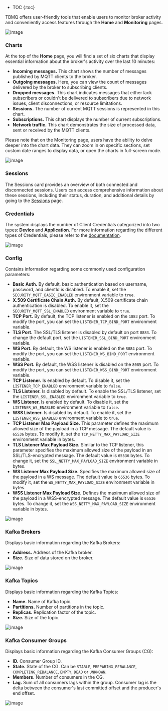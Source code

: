 * TOC
{:toc}

TBMQ offers user-friendly tools that enable users to monitor broker activity and conveniently access features through the **Home** and **Monitoring** pages.

![image](/images/mqtt-broker/user-guide/ui/home-page.png)

### Charts

At the top of the **Home** page, you will find a set of six charts that display essential information about the broker's activity over the last 10 minutes:
  - **Incoming messages.** This chart shows the number of messages published by MQTT clients to the broker.
  - **Outgoing messages.** Here, you can view the count of messages delivered by the broker to subscribing clients.
  - **Dropped messages.** This chart indicates messages that either lack subscribers or couldn't be delivered to subscribers due to network issues, client disconnections, or resource limitations.
  - **Sessions.** The number of current MQTT sessions is represented in this chart.
  - **Subscriptions.** This chart displays the number of current subscriptions.
  - **Network traffic.** This chart demonstrates the size of processed data, sent or received by the MQTT clients.

Please note that on the Monitoring page, users have the ability to delve deeper into the chart data. 
They can zoom in on specific sections, set custom date ranges to display data, or open the charts in full-screen mode.

![image](/images/mqtt-broker/user-guide/ui/monitoring-page.png)

### Sessions

The Sessions card provides an overview of both connected and disconnected sessions. 
Users can access comprehensive information about these sessions, including their status, duration, and additional details by going to the [Sessions](/docs/mqtt-broker/user-guide/ui/sessions/) page.

### Credentials

The system displays the number of Client Credentials categorized into two types: **Device** and **Application**. 
For more information regarding the different types of Credentials, please refer to the [documentation](/docs/mqtt-broker/user-guide/mqtt-client-type/).

![image](/images/mqtt-broker/user-guide/ui/sessions-credentials-card.png)
 
### Config

Contains information regarding some commonly used configuration parameters:
  - **Basic Auth.** By default, basic authentication based on username, password, and clientId is disabled. To enable it, set the `SECURITY_MQTT_BASIC_ENABLED` environment variable to `true`.
  - **X.509 Certificate Chain Auth.** By default, X.509 certificate chain authentication is disabled. To enable it, set the `SECURITY_MQTT_SSL_ENABLED` environment variable to `true`.
  - **TCP Port.** By default, the TCP listener is enabled on the `1883` port. To modify the port, you can set the `LISTENER_TCP_BIND_PORT` environment variable.
  - **TLS Port.** The SSL/TLS listener is disabled by default on port `8883`. To change the default port, set the `LISTENER_SSL_BIND_PORT` environment variable.
  - **WS Port.** By default, the WS listener is enabled on the `8084` port. To modify the port, you can set the `LISTENER_WS_BIND_PORT` environment variable.
  - **WSS Port.** By default, the WSS listener is disabled on the `8085` port. To modify the port, you can set the `LISTENER_WSS_BIND_PORT` environment variable.
  - **TCP Listener.** Is enabled by default. To disable it, set the `LISTENER_TCP_ENABLED` environment variable to `false`.
  - **TLS Listener.** Is disabled by default. To enable the SSL/TLS listener, set the `LISTENER_SSL_ENABLED` environment variable to `true`.
  - **WS Listener.** Is enabled by default. To disable it, set the `LISTENER_WS_ENABLED` environment variable to `false`.
  - **WSS Listener.** Is disabled by default. To enable it, set the `LISTENER_WSS_ENABLED` environment variable to `true`.
  - **TCP Listener Max Payload Size.** This parameter defines the maximum allowed size of the payload in a TCP message. The default value is `65536` bytes. To modify it, set the `TCP_NETTY_MAX_PAYLOAD_SIZE` environment variable in bytes.
  - **TLS Listener Max Payload Size.** Similar to the TCP listener, this parameter specifies the maximum allowed size of the payload in an SSL/TLS-encrypted message. The default value is `65536` bytes. To change it, set the `SSL_NETTY_MAX_PAYLOAD_SIZE` environment variable in bytes.
  - **WS Listener Max Payload Size.** Specifies the maximum allowed size of the payload in a WS message. The default value is `65536` bytes. To modify it, set the `WS_NETTY_MAX_PAYLOAD_SIZE` environment variable in bytes.
  - **WSS Listener Max Payload Size.** Defines the maximum allowed size of the payload in a WSS-encrypted message. The default value is `65536` bytes. To change it, set the `WSS_NETTY_MAX_PAYLOAD_SIZE` environment variable in bytes.

![image](/images/mqtt-broker/user-guide/ui/config-card.png)

### Kafka Brokers

Displays basic information regarding the Kafka Brokers:
- **Address.** Address of the Kafka broker.
- **Size.** Size of data stored on the broker.

![image](/images/mqtt-broker/user-guide/ui/kafka-brokers-card.png)

### Kafka Topics

Displays basic information regarding the Kafka Topics:
- **Name.** Name of Kafka topic.
- **Partitions.** Number of partitions in the topic.
- **Replicas.** Replication factor of the topic.
- **Size.** Size of the topic.

![image](/images/mqtt-broker/user-guide/ui/kafka-topics-card.png)

### Kafka Consumer Groups

Displays basic information regarding the Kafka Consumer Groups (CG):
- **ID.** Consumer Group ID.
- **State.** State of the CG. Can be `STABLE`, `PREPARING_REBALANCE`, `COMPLETING_REBALANCE`, `EMPTY`, `DEAD` or `UNKNOWN`.
- **Members.** Number of consumers in the CG.
- **Lag.** Sum of all consumers lags within the group. Consumer lag is the delta between the consumer's last committed offset and the producer's end offset.

![image](/images/mqtt-broker/user-guide/ui/kafka-consumer-groups-card.png)
